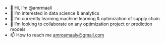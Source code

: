- 👋 Hi, I’m @amrmaali
- 👀 I’m interested in data science & analytics
- 🌱 I’m currently learning machine learning & optimization of supply chain
- 💞️ I’m looking to collaborate on any optimization project or prediction models
- 📫 How to reach me amrosmaaly@gmail.com

<!---
amrmaali/amrmaali is a ✨ special ✨ repository because its `README.md` (this file) appears on your GitHub profile.
You can click the Preview link to take a look at your changes.
--->
